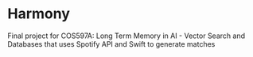 # Harmony
Final project for COS597A: Long Term Memory in AI - Vector Search and Databases that uses Spotify API and Swift to generate matches
